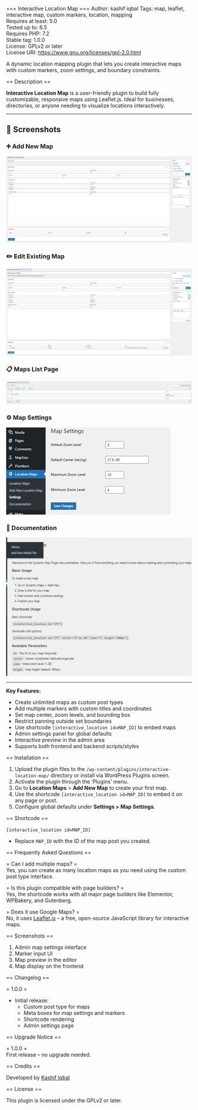 === Interactive Location Map ===
Author: kashif iqbal
Tags: map, leaflet, interactive map, custom markers, location, mapping  
Requires at least: 5.0  
Tested up to: 6.5  
Requires PHP: 7.2  
Stable tag: 1.0.0  
License: GPLv2 or later  
License URI: https://www.gnu.org/licenses/gpl-2.0.html  

A dynamic location mapping plugin that lets you create interactive maps with custom markers, zoom settings, and boundary constraints.

== Description ==

**Interactive Location Map** is a user-friendly plugin to build fully customizable, responsive maps using Leaflet.js. Ideal for businesses, directories, or anyone needing to visualize locations interactively.

---

## 📸 Screenshots

### ➕ Add New Map
![Login Page](screenshots/add_new_map.png)

### ✏️ Edit Existing Map
![Login Page](screenshots/edit_map.png)

### 📋 Maps List Page
![Task List](screenshots/maps_listing.png)

### ⚙️ Map Settings
![Create Task](screenshots/settings.png)

### 📄 Documentation
![Create Task](screenshots/documentation.png)


---

**Key Features:**

- Create unlimited maps as custom post types
- Add multiple markers with custom titles and coordinates
- Set map center, zoom levels, and bounding box
- Restrict panning outside set boundaries
- Use shortcode `[interactive_location id=MAP_ID]` to embed maps
- Admin settings panel for global defaults
- Interactive preview in the admin area
- Supports both frontend and backend scripts/styles

== Installation ==

1. Upload the plugin files to the `/wp-content/plugins/interactive-location-map/` directory or install via WordPress Plugins screen.
2. Activate the plugin through the ‘Plugins’ menu.
3. Go to **Location Maps** > **Add New Map** to create your first map.
4. Use the shortcode `[interactive_location id=MAP_ID]` to embed it on any page or post.
5. Configure global defaults under **Settings > Map Settings**.

== Shortcode ==

`[interactive_location id=MAP_ID]`  
- Replace `MAP_ID` with the ID of the map post you created.

== Frequently Asked Questions ==

= Can I add multiple maps? =  
Yes, you can create as many location maps as you need using the custom post type interface.

= Is this plugin compatible with page builders? =  
Yes, the shortcode works with all major page builders like Elementor, WPBakery, and Gutenberg.

= Does it use Google Maps? =  
No, it uses [Leaflet.js](https://leafletjs.com/) – a free, open-source JavaScript library for interactive maps.

== Screenshots ==

1. Admin map settings interface  
2. Marker input UI  
3. Map preview in the editor  
4. Map display on the frontend

== Changelog ==

= 1.0.0 =  
* Initial release:  
  - Custom post type for maps  
  - Meta boxes for map settings and markers  
  - Shortcode rendering  
  - Admin settings page  

== Upgrade Notice ==

= 1.0.0 =  
First release – no upgrade needed.

== Credits ==

Developed by [Kashif Iqbal](https://www.linkedin.com/in/kashif-iqbal-pak)

== License ==

This plugin is licensed under the GPLv2 or later.
